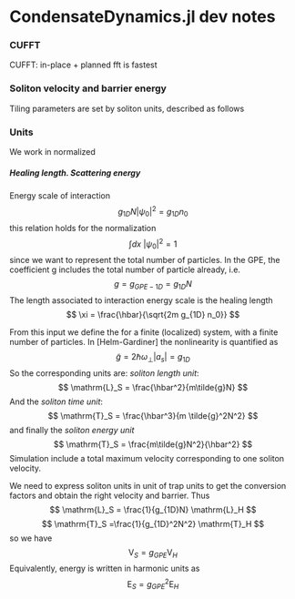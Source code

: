 # CondensateDynamics.jl dev notes

### CUFFT

CUFFT: in-place + planned fft is fastest

### Soliton velocity and barrier energy
Tiling parameters are set by soliton units, described as follows


### Units
We work in normalized 
##### Healing length. Scattering energy

Energy scale of interaction
$$
g_{1D}N|\psi_0|^2 = g_{1D}n_0
$$
this relation holds for the normalization 
$$
    \int dx  \ |\psi_0|^2 = 1
$$
since we want to represent the total number of particles. In the GPE, the coefficient g includes the total number of particle already, i.e.
$$
 g = g_{GPE-1D} = g_{1D}N 
$$
The length associated to interaction energy scale is the healing length
$$
\xi = \frac{\hbar}{\sqrt{2m g_{1D} n_0}}
$$

From this input we define the for a finite (localized) system, with a finite number of particles. In [Helm-Gardiner] the nonlinearity is quantified as 
$$
\tilde{g} = 2\hbar \omega_\perp |a_s| = g_{1D}
$$
So the corresponding units are: *soliton length unit*:
$$
\mathrm{L}_S =  \frac{\hbar^2}{m\tilde{g}N}
$$
And the *soliton time unit*:
$$
\mathrm{T}_S = \frac{\hbar^3}{m \tilde{g}^2N^2}
$$
and finally the *soliton energy unit*
$$
\mathrm{T}_S = \frac{m\tilde{g}N^2}{\hbar^2}
$$
Simulation include a total maximum velocity corresponding to one soliton velocity.

We need to express soliton units in unit of trap units to get the conversion factors and obtain the right velocity and barrier.
Thus
$$
\mathrm{L}_S =  \frac{1}{g_{1D}N} \mathrm{L}_H
$$
$$
\mathrm{T}_S =\frac{1}{g_{1D}^2N^2} \mathrm{T}_H  
$$
so we have
$$
\mathrm{V}_S= g_{GPE}\mathrm{V}_H
$$
Equivalently, energy is written in harmonic units as
$$
\mathrm{E}_S= g_{GPE}^2 \mathrm{E}_H 
$$